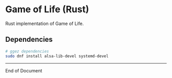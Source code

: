 # Game of Life (Rust)

Rust implementation of Game of Life.

## Dependencies

```bash
# ggez dependencies
sudo dnf install alsa-lib-devel systemd-devel
```

---

End of Document